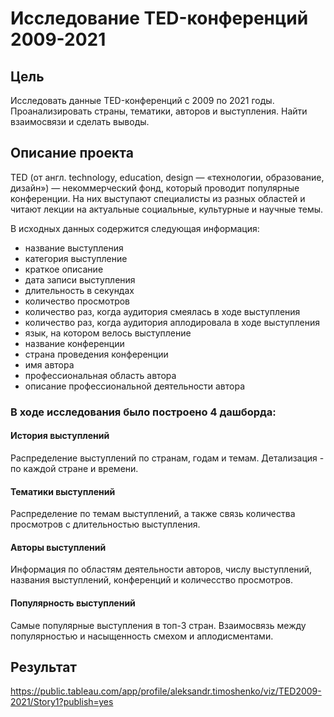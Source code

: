 # Исследование TED-конференций 2009-2021
## Цель
Исследовать данные TED-конференций с 2009 по 2021 годы. Проанализировать страны, тематики, авторов и выступления. Найти взаимосвязи и сделать выводы.
## Описание проекта
TED (от англ. technology, education, design — «технологии, образование, дизайн») — некоммерческий фонд, который проводит популярные конференции. На них выступают специалисты из разных областей и читают лекции на актуальные социальные, культурные и научные темы. 

В исходных данных содержится следующая информация:
- название выступления
- категория выступление
- краткое описание
- дата записи выступления
- длительность в секундах
- количество просмотров
- количество раз, когда аудитория смеялась в ходе выступления
- количество раз, когда аудитория аплодировала в ходе выступления
- язык, на котором велось выступление
- название конференции
- страна проведения конференции
- имя автора
- профессиональная область автора
- описание профессиональной деятельности автора
### В ходе исследования было построено 4 дашборда:
#### История выступлений
Распределение выступлений по странам, годам и темам. Детализация - по каждой стране и времени.
#### Тематики выступлений
Распределение по темам выступлений, а также связь количества просмотров с длительностью выступления.
#### Авторы выступлений
Информация по областям деятельности авторов, числу выступлений, названия выступлений, конференций и количесство просмотров.
#### Популярность выступлений
Самые популярные выступления в топ-3 стран. Взаимосвязь между популярностью и насыщенность смехом и аплодисментами.
## Результат
https://public.tableau.com/app/profile/aleksandr.timoshenko/viz/TED2009-2021/Story1?publish=yes
